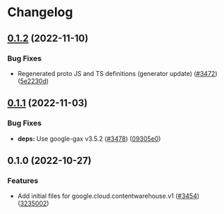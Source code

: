 # Changelog

## [0.1.2](https://github.com/googleapis/google-cloud-node/compare/contentwarehouse-v0.1.1...contentwarehouse-v0.1.2) (2022-11-10)


### Bug Fixes

* Regenerated proto JS and TS definitions (generator update) ([#3472](https://github.com/googleapis/google-cloud-node/issues/3472)) ([5e2230d](https://github.com/googleapis/google-cloud-node/commit/5e2230dfc4302bb2ac9628ff4200eb46509e103d))

## [0.1.1](https://github.com/googleapis/google-cloud-node/compare/contentwarehouse-v0.1.0...contentwarehouse-v0.1.1) (2022-11-03)


### Bug Fixes

* **deps:** Use google-gax v3.5.2 ([#3478](https://github.com/googleapis/google-cloud-node/issues/3478)) ([09305e0](https://github.com/googleapis/google-cloud-node/commit/09305e06548b89dc17bb3d3167e2d1e69588caa4))

## 0.1.0 (2022-10-27)


### Features

* Add initial files for google.cloud.contentwarehouse.v1 ([#3454](https://github.com/googleapis/google-cloud-node/issues/3454)) ([3235002](https://github.com/googleapis/google-cloud-node/commit/323500241d4470668ea5db5bd597808425c4d3e4))
